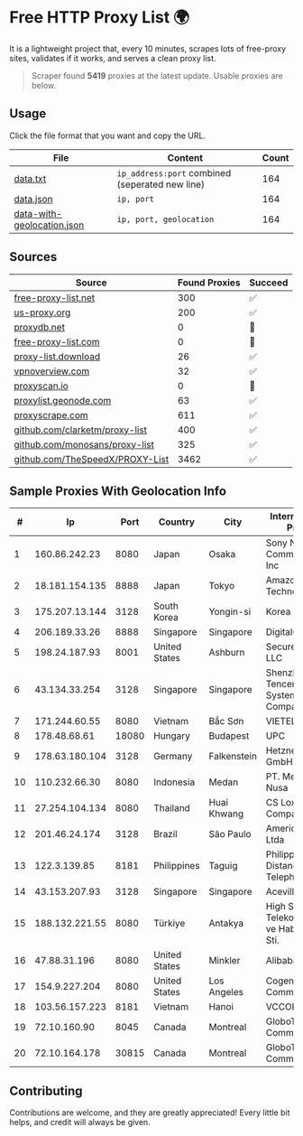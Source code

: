 
# Free HTTP Proxy List 🌍

It is a lightweight project that, every 10 minutes, scrapes lots of free-proxy sites, validates if it works, and serves a clean proxy list.


> Scraper found **5419** proxies at the latest update. Usable proxies are below.

## Usage

Click the file format that you want and copy the URL.


|File|Content|Count|
|----|-------|-----|
|[data.txt](https://raw.githubusercontent.com/themiralay/Proxy-List-World/master/data.txt)|`ip_address:port` combined (seperated new line)|164|
|[data.json](https://raw.githubusercontent.com/themiralay/Proxy-List-World/master/data.json)|`ip, port`|164|
|[data-with-geolocation.json](https://raw.githubusercontent.com/themiralay/Proxy-List-World/master/data-with-geolocation.json)|`ip, port, geolocation`|164|

## Sources

|Source|Found Proxies|Succeed|
|------|-------------|-------|
|[free-proxy-list.net](https://free-proxy-list.net)|300|✅|
|[us-proxy.org](https://www.us-proxy.org)|200|✅|
|[proxydb.net](http://proxydb.net)|0|🚫|
|[free-proxy-list.com](https://free-proxy-list.com/?page=&port=&type%5B%5D=http&type%5B%5D=https&up_time=0&search=Search)|0|🚫|
|[proxy-list.download](https://www.proxy-list.download/HTTP)|26|✅|
|[vpnoverview.com](https://vpnoverview.com/privacy/anonymous-browsing/free-proxy-servers)|32|✅|
|[proxyscan.io](https://www.proxyscan.io)|0|🚫|
|[proxylist.geonode.com](https://proxylist.geonode.com/api/proxy-list?limit=300&page=1&sort_by=lastChecked&sort_type=desc&protocols=http,https)|63|✅|
|[proxyscrape.com](https://api.proxyscrape.com/v2/?request=displayproxies&protocol=http&timeout=10000&country=all&ssl=all&anonymity=all)|611|✅|
|[github.com/clarketm/proxy-list](https://raw.githubusercontent.com/clarketm/proxy-list/master/proxy-list-raw.txt)|400|✅|
|[github.com/monosans/proxy-list](https://raw.githubusercontent.com/monosans/proxy-list/main/proxies/http.txt)|325|✅|
|[github.com/TheSpeedX/PROXY-List](https://raw.githubusercontent.com/TheSpeedX/PROXY-List/master/http.txt)|3462|✅|


## Sample Proxies With Geolocation Info

|#|Ip|Port|Country|City|Internet Service Provider|
|-|--|----|-------|----|-------------------------|
|1|160.86.242.23|8080|Japan|Osaka|Sony Network Communications Inc|
|2|18.181.154.135|8888|Japan|Tokyo|Amazon Technologies Inc.|
|3|175.207.13.144|3128|South Korea|Yongin-si|Korea Telecom|
|4|206.189.33.26|8888|Singapore|Singapore|DigitalOcean, LLC|
|5|198.24.187.93|8001|United States|Ashburn|Secured Servers LLC|
|6|43.134.33.254|3128|Singapore|Singapore|Shenzhen Tencent Computer Systems Company Limited|
|7|171.244.60.55|8080|Vietnam|Bắc Sơn|VIETEL|
|8|178.48.68.61|18080|Hungary|Budapest|UPC|
|9|178.63.180.104|3128|Germany|Falkenstein|Hetzner Online GmbH|
|10|110.232.66.30|8080|Indonesia|Medan|PT. Media Antar Nusa|
|11|27.254.104.134|8080|Thailand|Huai Khwang|CS Loxinfo Public Company Limited|
|12|201.46.24.174|3128|Brazil|São Paulo|America-NET Ltda|
|13|122.3.139.85|8181|Philippines|Taguig|Philippine Long Distance Telephone Co.|
|14|43.153.207.93|3128|Singapore|Singapore|Aceville Pte.ltd|
|15|188.132.221.55|8080|Türkiye|Antakya|High Speed Telekomunikasyon ve Hab. Hiz. Ltd. Sti.|
|16|47.88.31.196|8080|United States|Minkler|Alibaba.com LLC|
|17|154.9.227.204|8080|United States|Los Angeles|Cogent Communications|
|18|103.56.157.223|8181|Vietnam|Hanoi|VCCORP|
|19|72.10.160.90|8045|Canada|Montreal|GloboTech Communications|
|20|72.10.164.178|30815|Canada|Montreal|GloboTech Communications|



## Contributing

Contributions are welcome, and they are greatly appreciated! Every
little bit helps, and credit will always be given.

